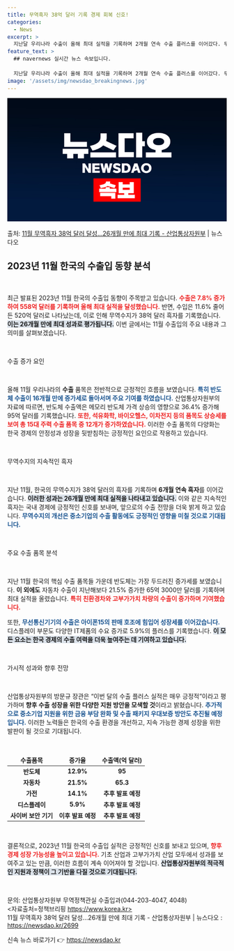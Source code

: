 ```yaml
---
title: 무역흑자 38억 달러 기록 경제 회복 신호!
categories:
  - News
excerpt: >
  지난달 우리나라 수출이 올해 최대 실적을 기록하며 2개월 연속 수출 플러스를 이어갔다. 무역수지는 26개월 …
feature_text: >
  ## navernews 실시간 뉴스 속보입니다.

  지난달 우리나라 수출이 올해 최대 실적을 기록하며 2개월 연속 수출 플러스를 이어갔다. 무역수지는 26개월 …
image: '/assets/img/newsdao_breakingnews.jpg'
---
```


![뉴스다오 속보](/assets/img/newsdao_breakingnews.jpg)

<p>출처: <a href="https://newsdao.kr/2699" rel="dofollow">11월 무역흑자 38억 달러 달성…26개월 만에 최대 기록 - 산업통상자원부</a> | 뉴스다오</p>

<h2 data-ke-size="size26">2023년 11월 한국의 수출입 동향 분석</h2>

<p data-ke-size="size16">&nbsp;</p> 

최근 발표된 2023년 11월 한국의 수출입 동향이 주목받고 있습니다. <b><span style="color: #ee2323;">수출은 7.8% 증가하여 558억 달러를 기록하며 올해 최대 실적을 달성했습니다.</span></b> 반면, 수입은 11.6% 줄어든 520억 달러로 나타났는데, 이로 인해 무역수지가 38억 달러 흑자를 기록했습니다. <b><span style="background-color: #21538527;">이는 26개월 만에 최대 성과로 평가됩니다.</span></b> 이번 글에서는 11월 수출입의 주요 내용과 그 의미를 살펴보겠습니다.

<p data-ke-size="size16">&nbsp;</p>

수출 증가 요인

<p data-ke-size="size16">&nbsp;</p>

올해 11월 우리나라의 <b>수출</b> 품목은 전반적으로 긍정적인 흐름을 보였습니다. <b><span style="color: #1a5490;">특히 반도체 수출이 16개월 만에 증가세로 돌아서며 주요 기여를 하였습니다.</span></b> 산업통상자원부의 자료에 따르면, 반도체 수출액은 메모리 반도체 가격 상승의 영향으로 36.4% 증가해 95억 달러를 기록했습니다. <b><span style="color: #ee2323;">또한, 석유화학, 바이오헬스, 이차전지 등의 품목도 상승세를 보여 총 15대 주력 수출 품목 중 12개가 증가하였습니다.</span></b> 이러한 수출 품목의 다양화는 한국 경제의 안정성과 성장을 뒷받침하는 긍정적인 요인으로 작용하고 있습니다.

<p data-ke-size="size16">&nbsp;</p>

무역수지의 지속적인 흑자

<p data-ke-size="size16">&nbsp;</p>

지난 11월, 한국의 무역수지가 38억 달러의 흑자를 기록하며 <b>6개월 연속 흑자</b>를 이어갔습니다. <b><span style="background-color: #21538527;">이러한 성과는 26개월 만에 최대 실적을 나타내고 있습니다.</span></b> 이와 같은 지속적인 흑자는 국내 경제에 긍정적인 신호를 보내며, 앞으로의 수출 전망을 더욱 밝게 하고 있습니다. <b><span style="color: #1a5490;">무역수지의 개선은 중소기업의 수출 활동에도 긍정적인 영향을 미칠 것으로 기대됩니다.</span></b>

<p data-ke-size="size16">&nbsp;</p>

주요 수출 품목 분석

<p data-ke-size="size16">&nbsp;</p>

지난 11월 한국의 핵심 수출 품목들 가운데 반도체는 가장 두드러진 증가세를 보였습니다. <b>이 외에도</b> 자동차 수출이 지난해보다 21.5% 증가한 65억 3000만 달러를 기록하며 최대 실적을 올렸습니다. <b><span style="color: #ee2323;">특히 친환경차와 고부가가치 차량의 수출이 증가하며 기여했습니다.</span></b>

또한, <b><span style="color: #1a5490;">무선통신기기의 수출은 아이폰15의 판매 호조에 힘입어 성장세를 이어갔습니다.</span></b> 디스플레이 부문도 다양한 IT제품의 수요 증가로 5.9%의 플러스를 기록했습니다. <b><span style="background-color: #21538527;">이 모든 요소는 한국 경제의 수출 여력을 더욱 높여주는 데 기여하고 있습니다.</span></b>

<p data-ke-size="size16">&nbsp;</p>

가시적 성과와 향후 전망

<p data-ke-size="size16">&nbsp;</p>

<social>산업통상자원부</social>의 방문규 장관은 “이번 달의 수출 플러스 실적은 매우 긍정적”이라고 평가하며 <b>향후 수출 성장을 위한 다양한 지원 방안을 모색할 것</b>이라고 밝혔습니다. <b><span style="color: #1a5490;">추가적으로 중소기업 지원을 위한 금융 부담 완화 및 수출 패키지 우대보증 방안도 추진될 예정입니다.</span></b> 이러한 노력들은 한국의 수출 환경을 개선하고, 지속 가능한 경제 성장을 위한 발판이 될 것으로 기대됩니다.

<p data-ke-size="size16">&nbsp;</p>

<table style="width: 100%; border-collapse: collapse;">
<thead>
<tr>
<td style="text-align: center; height: 17px;"><b>수출품목</b></td>
<td style="text-align: center; height: 17px;"><b>증가율</b></td>
<td style="text-align: center; height: 17px;"><b>수출액(억 달러)</b></td>
</tr>
</thead>
<tbody>
<tr>
<td style="text-align: center; height: 17px;"><b>반도체</b></td>
<td style="text-align: center; height: 17px;"><b>12.9%</b></td>
<td style="text-align: center; height: 17px;"><b>95</b></td>
</tr>
<tr>
<td style="text-align: center; height: 17px;"><b>자동차</b></td>
<td style="text-align: center; height: 17px;"><b>21.5%</b></td>
<td style="text-align: center; height: 17px;"><b>65.3</b></td>
</tr>
<tr>
<td style="text-align: center; height: 17px;"><b>가전</b></td>
<td style="text-align: center; height: 17px;"><b>14.1%</b></td>
<td style="text-align: center; height: 17px;"><b>추후 발표 예정</b></td>
</tr>
<tr>
<td style="text-align: center; height: 17px;"><b>디스플레이</b></td>
<td style="text-align: center; height: 17px;"><b>5.9%</b></td>
<td style="text-align: center; height: 17px;"><b>추후 발표 예정</b></td>
</tr>
<tr>
<td style="text-align: center; height: 17px;"><b>사이버 보안 기기</b></td>
<td style="text-align: center; height: 17px;"><b>이후 발표 예정</b></td>
<td style="text-align: center; height: 17px;"><b>추후 발표 예정</b></td>
</tr>
</tbody>
</table>

<p data-ke-size="size16">&nbsp;</p>

결론적으로, 2023년 11월 한국의 수출입 실적은 긍정적인 신호를 보내고 있으며, <b><span style="color: #ee2323;">향후 경제 성장 가능성을 높이고 있습니다.</span></b> 기초 산업과 고부가가치 산업 모두에서 성과를 보여주고 있는 만큼, 이러한 흐름이 계속 이어져야 할 것입니다. <b><span style="background-color: #21538527;">산업통상자원부의 적극적인 지원과 정책이 그 기반을 다질 것으로 기대됩니다.</span></b> 

<p data-ke-size="size16">&nbsp;</p>

문의: 산업통상자원부 무역정책관실 수출입과(044-203-4047, 4048)<br>
<자료출처=정책브리핑 https://www.korea.kr><br>
11월 무역흑자 38억 달러 달성…26개월 만에 최대 기록 - 산업통상자원부 | 뉴스다오  : https://newsdao.kr/2699 

신속 뉴스 바로가기 👉 <a href="https://newsdao.kr" rel="dofollow">https://newsdao.kr</a>


